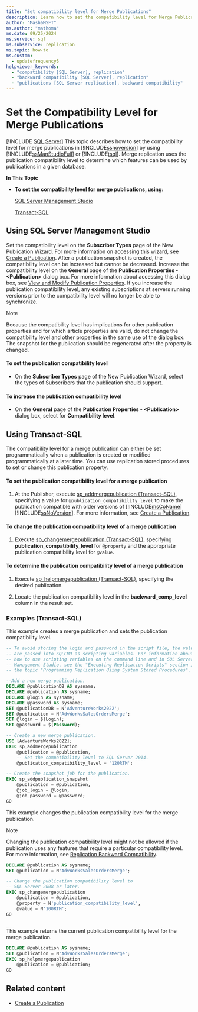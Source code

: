 ```yaml
---
title: "Set compatibility level for Merge Publications"
description: Learn how to set the compatibility level for Merge Publications using SQL Server Management Studio (SSMS) or Transact-SQL (T-SQL).
author: "MashaMSFT"
ms.author: "mathoma"
ms.date: 09/25/2024
ms.service: sql
ms.subservice: replication
ms.topic: how-to
ms.custom:
  - updatefrequency5
helpviewer_keywords:
  - "compatibility [SQL Server], replication"
  - "backward compatibility [SQL Server], replication"
  - "publications [SQL Server replication], backward compatibility"
---
```

# Set the Compatibility Level for Merge Publications
[!INCLUDE [SQL Server](../../../includes/applies-to-version/sqlserver.md)]
  This topic describes how to set the compatibility level for merge publications in [!INCLUDE[ssnoversion](../../../includes/ssnoversion-md.md)] by using [!INCLUDE[ssManStudioFull](../../../includes/ssmanstudiofull-md.md)] or [!INCLUDE[tsql](../../../includes/tsql-md.md)]. Merge replication uses the publication compatibility level to determine which features can be used by publications in a given database.  
  
 **In This Topic**  
  
-   **To set the compatibility level for merge publications, using:**  
  
     [SQL Server Management Studio](#SSMSProcedure)  
  
     [Transact-SQL](#TsqlProcedure)  
  
##  <a name="SSMSProcedure"></a> Using SQL Server Management Studio  
 Set the compatibility level on the **Subscriber Types** page of the New Publication Wizard. For more information on accessing this wizard, see [Create a Publication](../../../relational-databases/replication/publish/create-a-publication.md). After a publication snapshot is created, the compatibility level can be increased but cannot be decreased. Increase the compatibility level on the **General** page of the **Publication Properties - \<Publication>** dialog box. For more information about accessing this dialog box, see [View and Modify Publication Properties](../../../relational-databases/replication/publish/view-and-modify-publication-properties.md). If you increase the publication compatibility level, any existing subscriptions at servers running versions prior to the compatibility level will no longer be able to synchronize.  
  
> [!NOTE]  
>  Because the compatibility level has implications for other publication properties and for which article properties are valid, do not change the compatibility level and other properties in the same use of the dialog box. The snapshot for the publication should be regenerated after the property is changed.  
  
#### To set the publication compatibility level  
  
-   On the **Subscriber Types** page of the New Publication Wizard, select the types of Subscribers that the publication should support.  
  
#### To increase the publication compatibility level  
  
-   On the **General** page of the **Publication Properties - \<Publication>** dialog box, select for **Compatibility level**.  
  
##  <a name="TsqlProcedure"></a> Using Transact-SQL  
 The compatibility level for a merge publication can either be set programmatically when a publication is created or modified programmatically at a later time. You can use replication stored procedures to set or change this publication property.  
  
#### To set the publication compatibility level for a merge publication  
  
1.  At the Publisher, execute [sp_addmergepublication &#40;Transact-SQL&#41;](../../../relational-databases/system-stored-procedures/sp-addmergepublication-transact-sql.md), specifying a value for `@publication_compatibility_level` to make the publication compatible with older versions of [!INCLUDE[msCoName](../../../includes/msconame-md.md)] [!INCLUDE[ssNoVersion](../../../includes/ssnoversion-md.md)]. For more information, see [Create a Publication](../../../relational-databases/replication/publish/create-a-publication.md).  

#### To change the publication compatibility level of a merge publication  
  
1.  Execute [sp_changemergepublication &#40;Transact-SQL&#41;](../../../relational-databases/system-stored-procedures/sp-changemergepublication-transact-sql.md), specifying **publication_compatibility_level** for `@property` and the appropriate publication compatibility level for `@value`.  
  
#### To determine the publication compatibility level of a merge publication  
  
1.  Execute [sp_helpmergepublication &#40;Transact-SQL&#41;](../../../relational-databases/system-stored-procedures/sp-helpmergepublication-transact-sql.md), specifying the desired publication.  
  
2.  Locate the publication compatibility level in the **backward_comp_level** column in the result set.  
  
###  <a name="TsqlExample"></a> Examples (Transact-SQL)  
 This example creates a merge publication and sets the publication compatibility level.  
  
```sql  
-- To avoid storing the login and password in the script file, the values   
-- are passed into SQLCMD as scripting variables. For information about   
-- how to use scripting variables on the command line and in SQL Server  
-- Management Studio, see the "Executing Replication Scripts" section in  
-- the topic "Programming Replication Using System Stored Procedures".  

--Add a new merge publication.  
DECLARE @publicationDB AS sysname;
DECLARE @publication AS sysname;
DECLARE @login AS sysname;
DECLARE @password AS sysname;
SET @publicationDB = N'AdventureWorks2022';
SET @publication = N'AdvWorksSalesOrdersMerge';
SET @login = $(Login);
SET @password = $(Password);

-- Create a new merge publication.   
USE [AdventureWorks2022];
EXEC sp_addmergepublication
    @publication = @publication,
    -- Set the compatibility level to SQL Server 2014.  
    @publication_compatibility_level = '120RTM';

-- Create the snapshot job for the publication.  
EXEC sp_addpublication_snapshot
    @publication = @publication,
    @job_login = @login,
    @job_password = @password;
GO
```  
  
 This example changes the publication compatibility level for the merge publication.  
  
> [!NOTE]  
>  Changing the publication compatibility level might not be allowed if the publication uses any features that require a particular compatibility level. For more information, see [Replication Backward Compatibility](../../../relational-databases/replication/replication-backward-compatibility.md).  
  
```sql  
DECLARE @publication AS sysname;
SET @publication = N'AdvWorksSalesOrdersMerge';

-- Change the publication compatibility level to   
-- SQL Server 2008 or later.
EXEC sp_changemergepublication
    @publication = @publication,
    @property = N'publication_compatibility_level',
    @value = N'100RTM';
GO  
  
```  
  
 This example returns the current publication compatibility level for the merge publication.  
  
```sql  
DECLARE @publication AS sysname;
SET @publication = N'AdvWorksSalesOrdersMerge';
EXEC sp_helpmergepublication
    @publication = @publication;
GO
```  
  
## Related content

- [Create a Publication](../../../relational-databases/replication/publish/create-a-publication.md)
